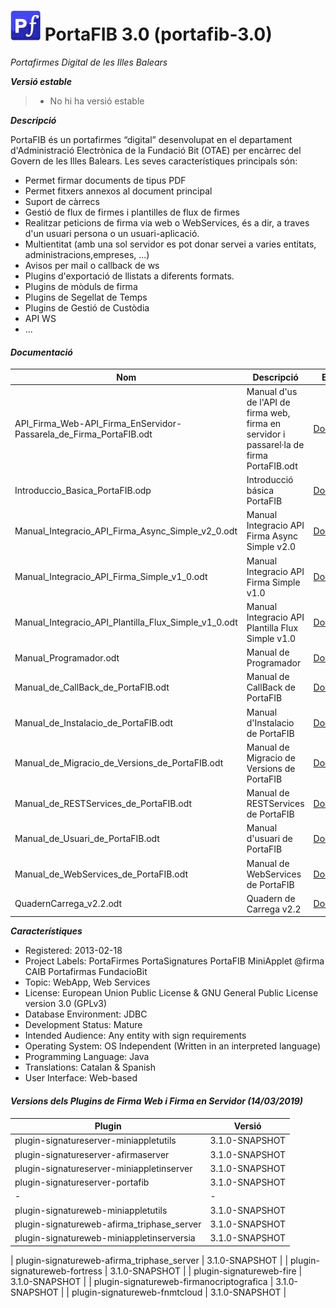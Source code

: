 # ![Logo](https://github.com/GovernIB/maven/raw/binaris/portafib/projectinfo_Attachments/icon.jpg) PortaFIB 3.0 (portafib-3.0)
 *Portafirmes Digital de les Illes Balears*

***Versió estable***

> - No hi ha versió estable

***Descripció***

PortaFIB és un portafirmes “digital” desenvolupat en el departament d'Administració Electrònica de la Fundació Bit (OTAE) per encàrrec del Govern de les Illes Balears.
Les seves característiques principals són:
* Permet firmar documents de tipus PDF
* Permet fitxers annexos al document principal
* Suport de càrrecs
* Gestió de flux de firmes i plantilles de flux de firmes
* Realitzar peticions de firma via web o WebServices, és a dir, a traves d'un usuari persona o un usuari-aplicació.
* Multientitat (amb una sol servidor es pot donar servei a varies entitats, administracions,empreses, ...)
* Avisos per mail o callback de ws
* Plugins d'exportació de llistats a diferents formats.
* Plugins de mòduls de firma
* Plugins de Segellat de Temps
* Plugins de Gestió de Custòdia
* API WS
* ...


#### ***Documentació***

Nom | Descripció | Enllaç
------------ | ------------- | -------------
API_Firma_Web-API_Firma_EnServidor-Passarela_de_Firma_PortaFIB.odt | Manual d'us de l'API de firma web, firma en servidor i passarel·la de firma PortaFIB.odt  | [Document](./doc/API_Firma_Web-API_Firma_EnServidor-Passarela_de_Firma_PortaFIB.odt)
Introduccio_Basica_PortaFIB.odp | Introducció básica PortaFIB | [Document](./doc/Introduccio_Basica_PortaFIB.odp)
Manual_Integracio_API_Firma_Async_Simple_v2_0.odt | Manual Integracio API Firma Async Simple v2.0 | [Document](./doc/Manual_Integracio_API_Firma_Async_Simple_v2_0.odt)
Manual_Integracio_API_Firma_Simple_v1_0.odt | Manual Integracio API Firma Simple v1.0 | [Document](./doc/Manual_Integracio_API_Firma_Simple_v1_0.odt)
Manual_Integracio_API_Plantilla_Flux_Simple_v1_0.odt | Manual Integracio API Plantilla Flux Simple v1.0 | [Document](./doc/Manual_Integracio_API_Plantilla_Flux_Simple_v1_0.odt)
Manual_Programador.odt | Manual de Programador | [Document](./doc/Manual_Programador.odt)
Manual_de_CallBack_de_PortaFIB.odt | Manual de CallBack de PortaFIB | [Document](./doc/Manual_de_CallBack_de_PortaFIB.odt)
Manual_de_Instalacio_de_PortaFIB.odt | Manual d'Instalacio de PortaFIB | [Document](./doc/Manual_de_Instalacio_de_PortaFIB.odt)
Manual_de_Migracio_de_Versions_de_PortaFIB.odt | Manual de Migracio de Versions de PortaFIB | [Document](./doc/Manual_de_Migracio_de_Versions_de_PortaFIB.odt)
Manual_de_RESTServices_de_PortaFIB.odt | Manual de RESTServices de PortaFIB | [Document](./doc/Manual_de_RESTServices_de_PortaFIB.odt)
Manual_de_Usuari_de_PortaFIB.odt | Manual d'usuari de PortaFIB | [Document](./doc/Manual_de_Usuari_de_PortaFIB.odt)
Manual_de_WebServices_de_PortaFIB.odt | Manual de WebServices de PortaFIB | [Document](./doc/Manual_de_WebServices_de_PortaFIB.odt)
QuadernCarrega_v2.2.odt | Quadern de Carrega v2.2 | [Document](./doc/QuadernCarrega_v2.2.odt)


***Característiques***

* Registered: 2013-02-18 
* Project Labels: PortaFirmes  PortaSignatures  PortaFIB  MiniApplet @firma  CAIB  Portafirmas  FundacioBit  
* Topic: WebApp, Web Services
* License: European Union Public License & GNU General Public License version 3.0 (GPLv3)
* Database Environment:  JDBC
* Development Status: Mature
* Intended Audience:  Any entity with sign requirements
* Operating System:  OS Independent (Written in an interpreted language)
* Programming Language:  Java
* Translations: Catalan & Spanish
* User Interface: Web-based





#### ***Versions dels Plugins de Firma Web i Firma en Servidor (14/03/2019)***

| Plugin  | Versió |
| ------------- | ------------- |
| plugin-signatureserver-miniappletutils | 3.1.0-SNAPSHOT |
| plugin-signatureserver-afirmaserver | 3.1.0-SNAPSHOT |
| plugin-signatureserver-miniappletinserver | 3.1.0-SNAPSHOT |
| plugin-signatureserver-portafib | 3.1.0-SNAPSHOT |
| - | - |
| plugin-signatureweb-miniappletutils | 3.1.0-SNAPSHOT |
| plugin-signatureweb-afirma_triphase_server | 3.1.0-SNAPSHOT |
| plugin-signatureweb-miniappletinserversia | 3.1.0-SNAPSHOT |

| plugin-signatureweb-afirma_triphase_server | 3.1.0-SNAPSHOT |
| plugin-signatureweb-fortress | 3.1.0-SNAPSHOT |
| plugin-signatureweb-fire | 3.1.0-SNAPSHOT |
| plugin-signatureweb-firmanocriptografica | 3.1.0-SNAPSHOT |
| plugin-signatureweb-fnmtcloud | 3.1.0-SNAPSHOT |
